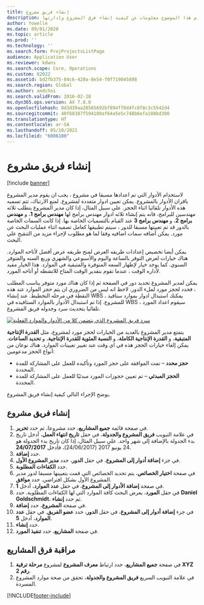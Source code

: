 ```yaml
---
title: إنشاء فريق مشروع
description: يقدم هذا الموضوع معلومات عن كيفية إنشاء فرق المشروع وإدارتها.
author: Yowelle
ms.date: 09/01/2020
ms.topic: article
ms.prod: ''
ms.technology: ''
ms.search.form: ProjProjectsListPage
audience: Application User
ms.reviewer: kdwns
ms.search.scope: Core, Operations
ms.custom: 82022
ms.assetid: bd2fb375-84c6-428a-8e54-f0f719045898
ms.search.region: Global
ms.author: andchoi
ms.search.validFrom: 2016-02-28
ms.dyn365.ops.version: AX 7.0.0
ms.openlocfilehash: 8d3d39aa28565692bf894ff8d4fc8f8c3c5542d4
ms.sourcegitcommit: 40f68387f594180af64a5e5c748b6efa188bd300
ms.translationtype: HT
ms.contentlocale: ar-SA
ms.lasthandoff: 05/10/2021
ms.locfileid: "6006180"
---
```

# <a name="create-a-project-team"></a>إنشاء فريق مشروع

[!include [banner](../includes/banner.md)]

لاستخدام الأدوار التي تم اعدادها مسبقا في مشروع ، يجب ان يقوم مدير المشروع باقران الأدوار بالمشروع. يمكن تعيين ادوار متعددة لمشروع. لمنع الارتباك، تتم تسميه هذه الأدوار تلقائيا اثناء الحجز. علي سبيل المثال، إذا كان مدير المشروع يتطلب ثلاثه مهندسين للبرامج، فانه يتم إنشاء ثلاثه ادوار مهندس برامج لها **مهندس برامج 1**، و **مهندس برامج 2**، و **مهندس برامج 3** عند القيام بالتسميات الخاصة بها. إذا كانت السمات الخاصة بالدور قد تم تعيينها مسبقا للدور ، سيتم تطبيقها كعامل تصفيه اثناء عمليات البحث عن مورد. يمكن أضافه سمات اضافيه وفقا لما هو مطلوب لإجراء مزيد من التنقيح علي البحث.

يمكن أيضا تخصيص إعدادات طريقه العرض لمنح طريقه عرض أفضل لأتاحه الموارد. هناك خيارات لعرض التوفر بالساعة واليوم والأسبوعي والشهري وربع السنه والمتوفر السنوي. كما يوجد خيار لإظهار السعه المتوفرة والمتبقية في الموارد. هذا الخيار مفيد لأداره الوقت ، عندما تقوم بتقدير الوقت المتاح للانشطه أو أتاحه المورد.

يمكن لمدير المشروع تحديد دور في الصفحة ثم إذا كان هناك مورد متوفر يناسب المطلب ، فحدد لحجز مورد لملء الدور. لاحظ انه ليس من الضروري ان يتم حجز الموارد عند هذه النقطة في مرحله التخطيط. عند إنشاء WBS ، يمكنك استبدال ادوار بموارد ستافيد للمشروع. إذا تم استبدال الأدوار بالموارد الستافيده في WBS ، سيقوم اعداد المورد تلقائيا بتحديث سرد وجدوله فريق المشروع.

[![سرد فريق المشروع الذي يتضمن كلا من الأدوار والموارد الفعلية](./media/projectresourcing03-1024x368.jpg)](./media/projectresourcing03.jpg) 

يتمتع مدير المشروع بالعديد من الخيارات لحجز مورد لمشروع، مثل **القدرة الإنتاجية المتبقية**، و **القدرة الإنتاجية الكاملة**، و **النسبة المئوية للقدرة الإنتاجية**، و **تحديد الساعات**. يمكن إلغاء خيارات الحجز هذه في اي وقت عند تغيير تعيينات الموارد. هناك نوعان من أنواع الحجز مدعومين:

- **حجز محدد** – تمت الموافقة على حجز المورد وتأكيده للعمل على المشاركة للمدة المحددة.
- **الحجز المبدئي** – تم تعيين حجوزات المورد مبدئيًا للعمل على المشاركة للمدة المحددة.

يوضح الإجراء التالي كيفية إنشاء فريق المشروع.

## <a name="create-a-project-team"></a>إنشاء فريق مشروع

1. في صفحة قائمة **جميع المشاريع**، حدد مشروعا، ثم حدد **تحرير**.
2. في علامة التبويب **فريق المشروع والجدولة**، في حقل **تاريخ انتهاء العمل**، أدخل تاريخ بدء الجدولة بالإضافة إلى شهر واحد. علي سبيل المثال، إذا كان تاريخ بدء الجدولة هو 24 يونيو 2017 (24/06/2017)، فأدخل **24/07/2017**.
3. حدد **إضافة**.
4. في جزء **إضافة أدوار إلى المشروع**، في حقل **الدور**، حدد **مدير المشروع الأول**.
5. حدد **الكفاءات المطلوبة**.
6. في صفحة **اختيار الخصائص**، يتم تحديد الخصائص التي قمت بتعيينها مسبقا لدور مدير المشروع الأول بشكل افتراضي. حدد **موافق**.
7. في صفحة **إضافة الأدوار إلى المشروع**، في حقل **عدد الموارد**، أدخل **1**.
8. في حقل **المورد**، يعرض البحث كافة الموارد التي لها الكفاءات المطلوبة. حدد **Daniel Goldschmidt**، ثم حدد **إنشاء**.
9. في صفحة **المشروع**، حدد **إضافة**.
10. في جزء **إضافة أدوار إلى المشروع**، في حقل **الدور**، حدد **عضو الفريق**. في حقل **عدد الموارد**، أدخل **5**.
11. حدد **إنشاء**.
12. في صفحة **المشاريع**، حدد **تنفيذ المورد**.

## <a name="monitor-project-teams"></a>مراقبة فرق المشاريع
1. في صفحة **جميع المشاريع**، حدد ارتباط **معرف المشروع** لمشروع **مرحلة ترقية XYZ رقم 2**.
2. في علامة التبويب السريع **فريق المشروع والجدولة**، تحقق من صحة موارد المشروع المسردة.


[!INCLUDE[footer-include](../includes/footer-banner.md)]